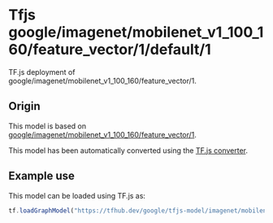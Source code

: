 # Tfjs google/imagenet/mobilenet_v1_100_160/feature_vector/1/default/1
TF.js deployment of google/imagenet/mobilenet_v1_100_160/feature_vector/1.

<!-- parent-model: google/imagenet/mobilenet_v1_100_160/feature_vector/1 -->

## Origin

This model is based on [google/imagenet/mobilenet_v1_100_160/feature_vector/1](https://tfhub.dev/google/imagenet/mobilenet_v1_100_160/feature_vector/1).

This model has been automatically converted using the [TF.js converter](https://github.com/tensorflow/tfjs/tree/master/tfjs-converter).

## Example use
This model can be loaded using TF.js as:

```javascript
tf.loadGraphModel("https://tfhub.dev/google/tfjs-model/imagenet/mobilenet_v1_100_160/feature_vector/1/default/1", { fromTFHub: true })
```
